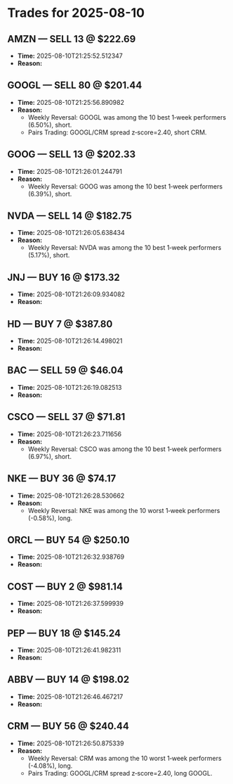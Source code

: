 # Trades for 2025-08-10

## AMZN — SELL 13 @ $222.69
- **Time:** 2025-08-10T21:25:52.512347
- **Reason:**

## GOOGL — SELL 80 @ $201.44
- **Time:** 2025-08-10T21:25:56.890982
- **Reason:**
  - Weekly Reversal: GOOGL was among the 10 best 1‑week performers (6.50%), short.
  - Pairs Trading: GOOGL/CRM spread z‑score=2.40, short CRM.

## GOOG — SELL 13 @ $202.33
- **Time:** 2025-08-10T21:26:01.244791
- **Reason:**
  - Weekly Reversal: GOOG was among the 10 best 1‑week performers (6.39%), short.

## NVDA — SELL 14 @ $182.75
- **Time:** 2025-08-10T21:26:05.638434
- **Reason:**
  - Weekly Reversal: NVDA was among the 10 best 1‑week performers (5.17%), short.

## JNJ — BUY 16 @ $173.32
- **Time:** 2025-08-10T21:26:09.934082
- **Reason:**

## HD — BUY 7 @ $387.80
- **Time:** 2025-08-10T21:26:14.498021
- **Reason:**

## BAC — SELL 59 @ $46.04
- **Time:** 2025-08-10T21:26:19.082513
- **Reason:**

## CSCO — SELL 37 @ $71.81
- **Time:** 2025-08-10T21:26:23.711656
- **Reason:**
  - Weekly Reversal: CSCO was among the 10 best 1‑week performers (6.97%), short.

## NKE — BUY 36 @ $74.17
- **Time:** 2025-08-10T21:26:28.530662
- **Reason:**
  - Weekly Reversal: NKE was among the 10 worst 1‑week performers (-0.58%), long.

## ORCL — BUY 54 @ $250.10
- **Time:** 2025-08-10T21:26:32.938769
- **Reason:**

## COST — BUY 2 @ $981.14
- **Time:** 2025-08-10T21:26:37.599939
- **Reason:**

## PEP — BUY 18 @ $145.24
- **Time:** 2025-08-10T21:26:41.982311
- **Reason:**

## ABBV — BUY 14 @ $198.02
- **Time:** 2025-08-10T21:26:46.467217
- **Reason:**

## CRM — BUY 56 @ $240.44
- **Time:** 2025-08-10T21:26:50.875339
- **Reason:**
  - Weekly Reversal: CRM was among the 10 worst 1‑week performers (-4.08%), long.
  - Pairs Trading: GOOGL/CRM spread z‑score=2.40, long GOOGL.

